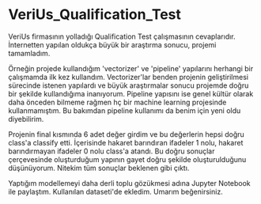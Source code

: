 # VeriUs_Qualification_Test
VeriUs firmasının yolladığı Qualification Test çalışmasının cevaplarıdır. İnternetten yapılan oldukça büyük bir araştırma sonucu, projemi tamamladım.

Örneğin projede kullandığım 'vectorizer' ve 'pipeline' yapılarını herhangi bir çalışmamda ilk kez kullandım. Vectorizer'lar benden projenin geliştirilmesi sürecinde istenen yapılardı ve büyük araştırmalar sonucu projemde doğru bir şekilde kullandığıma inanıyorum. Pipeline yapısını ise genel kültür olarak daha önceden bilmeme rağmen hç bir machine learning projesinde kullanmamıştım. Bu bakımdan pipeline kullanımı da benim için yeni oldu diyebilirim.

Projenin final kısmında 6 adet değer girdim ve bu değerlerin hepsi doğru class'a classify etti. İçerisinde hakaret barındıran ifadeler 1 nolu, hakaret barındırmayan ifadeler 0 nolu class'a atandı. Bu doğru sonuçlar çerçevesinde oluşturduğum yapının gayet doğru şekilde oluşturulduğunu düşünüyorum. Nitekim tüm sonuçlar beklenen gibi çıktı.

Yaptığım modellemeyi daha derli toplu gözükmesi adına Jupyter Notebook ile paylaştım. Kullanılan dataseti'de ekledim. Umarım beğenirsiniz.
